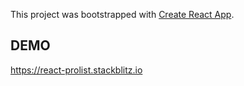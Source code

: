 This project was bootstrapped with [Create React App](https://github.com/facebookincubator/create-react-app).

## DEMO
https://react-prolist.stackblitz.io
